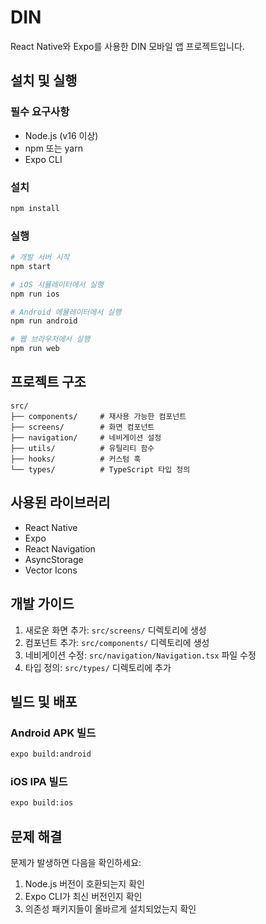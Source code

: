 # DIN

React Native와 Expo를 사용한 DIN 모바일 앱 프로젝트입니다.

## 설치 및 실행

### 필수 요구사항
- Node.js (v16 이상)
- npm 또는 yarn
- Expo CLI

### 설치
```bash
npm install
```

### 실행
```bash
# 개발 서버 시작
npm start

# iOS 시뮬레이터에서 실행
npm run ios

# Android 에뮬레이터에서 실행
npm run android

# 웹 브라우저에서 실행
npm run web
```

## 프로젝트 구조

```
src/
├── components/     # 재사용 가능한 컴포넌트
├── screens/        # 화면 컴포넌트
├── navigation/     # 네비게이션 설정
├── utils/          # 유틸리티 함수
├── hooks/          # 커스텀 훅
└── types/          # TypeScript 타입 정의
```

## 사용된 라이브러리

- React Native
- Expo
- React Navigation
- AsyncStorage
- Vector Icons

## 개발 가이드

1. 새로운 화면 추가: `src/screens/` 디렉토리에 생성
2. 컴포넌트 추가: `src/components/` 디렉토리에 생성
3. 네비게이션 수정: `src/navigation/Navigation.tsx` 파일 수정
4. 타입 정의: `src/types/` 디렉토리에 추가

## 빌드 및 배포

### Android APK 빌드
```bash
expo build:android
```

### iOS IPA 빌드
```bash
expo build:ios
```

## 문제 해결

문제가 발생하면 다음을 확인하세요:
1. Node.js 버전이 호환되는지 확인
2. Expo CLI가 최신 버전인지 확인
3. 의존성 패키지들이 올바르게 설치되었는지 확인


